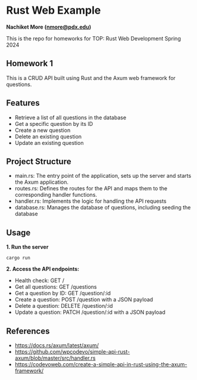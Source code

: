 # Rust Web Example
**Nachiket More (nmore@pdx.edu)** 

This is the repo for homeworks for TOP: Rust Web Development Spring 2024


## Homework 1

This is a CRUD API built using Rust and the Axum web framework for questions.

## Features
- Retrieve a list of all questions in the database
- Get a specific question by its ID
- Create a new question
- Delete an existing question
- Update an existing question

## Project Structure
- main.rs: The entry point of the application, sets up the server and starts the Axum application.
- routes.rs: Defines the routes for the API and maps them to the corresponding handler functions.
- handler.rs: Implements the logic for handling the API requests
- database.rs: Manages the database of questions, including seeding the database

## Usage
**1. Run the server**
```
cargo run
```

**2. Access the API endpoints:**
- Health check: GET /
- Get all questions: GET /questions
- Get a question by ID: GET /question/:id
- Create a question: POST /question with a JSON payload
- Delete a question: DELETE /question/:id
- Update a question: PATCH /question/:id with a JSON payload

## References

 - https://docs.rs/axum/latest/axum/
 - https://github.com/wpcodevo/simple-api-rust-axum/blob/master/src/handler.rs
 - https://codevoweb.com/create-a-simple-api-in-rust-using-the-axum-framework/